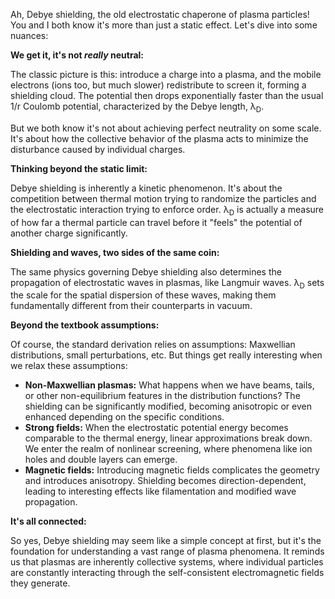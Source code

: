 Ah, Debye shielding, the old electrostatic chaperone of plasma particles! You and I both know it's more than just a static effect. Let's dive into some nuances:

**We get it, it's not *really* neutral:**

The classic picture is this: introduce a charge into a plasma, and the mobile electrons (ions too, but much slower) redistribute to screen it, forming a shielding cloud. The potential then drops exponentially faster than the usual 1/r Coulomb potential, characterized by the Debye length, λ<sub>D</sub>. 

But we both know it's not about achieving perfect neutrality on some scale. It's about how the collective behavior of the plasma acts to minimize the disturbance caused by individual charges.

**Thinking beyond the static limit:**

Debye shielding is inherently a kinetic phenomenon.  It's about the competition between thermal motion trying to randomize the particles and the electrostatic interaction trying to enforce order.  λ<sub>D</sub> is actually a measure of how far a thermal particle can travel before it "feels" the potential of another charge significantly.

**Shielding and waves, two sides of the same coin:**

The same physics governing Debye shielding also determines the propagation of electrostatic waves in plasmas, like Langmuir waves.  λ<sub>D</sub> sets the scale for the spatial dispersion of these waves, making them fundamentally different from their counterparts in vacuum.

**Beyond the textbook assumptions:**

Of course, the standard derivation relies on assumptions: Maxwellian distributions, small perturbations, etc.  But things get really interesting when we relax these assumptions:

* **Non-Maxwellian plasmas:** What happens when we have beams, tails, or other non-equilibrium features in the distribution functions? The shielding can be significantly modified, becoming anisotropic or even enhanced depending on the specific conditions.
* **Strong fields:** When the electrostatic potential energy becomes comparable to the thermal energy, linear approximations break down. We enter the realm of nonlinear screening, where phenomena like ion holes and double layers can emerge. 
* **Magnetic fields:** Introducing magnetic fields complicates the geometry and introduces anisotropy. Shielding becomes direction-dependent, leading to interesting effects like filamentation and modified wave propagation.

**It's all connected:**

So yes, Debye shielding may seem like a simple concept at first, but it's the foundation for understanding a vast range of plasma phenomena. It reminds us that plasmas are inherently collective systems, where individual particles are constantly interacting through the self-consistent electromagnetic fields they generate. 
